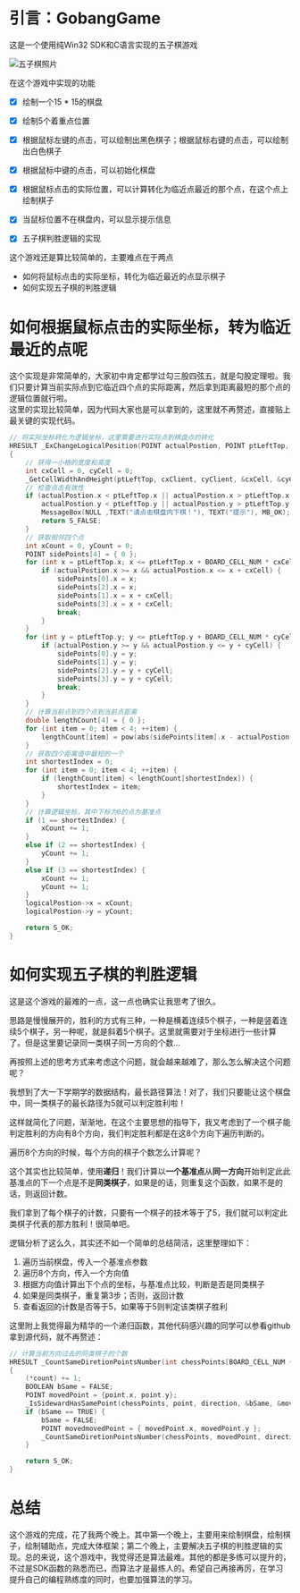 # 引言：GobangGame
这是一个使用纯Win32 SDK和C语言实现的五子棋游戏

![五子棋照片](https://github.com/wangying2016/GobangGame/raw/master/Picture/Demo2.png)

在这个游戏中实现的功能

- [x] 绘制一个15 * 15的棋盘

- [x] 绘制5个着重点位置

- [x] 根据鼠标左键的点击，可以绘制出黑色棋子；根据鼠标右键的点击，可以绘制出白色棋子

- [x] 根据鼠标中键的点击，可以初始化棋盘

- [x] 根据鼠标点击的实际位置，可以计算转化为临近点最近的那个点，在这个点上绘制棋子

- [x] 当鼠标位置不在棋盘内，可以显示提示信息

- [x] 五子棋判胜逻辑的实现

这个游戏还是算比较简单的，主要难点在于两点

- 如何将鼠标点击的实际坐标，转化为临近最近的点显示棋子
- 如何实现五子棋的判胜逻辑
# 如何根据鼠标点击的实际坐标，转为临近最近的点呢
这个实现是非常简单的，大家初中肯定都学过勾三股四弦五，就是勾股定理啦。我们只要计算当前实际点到它临近四个点的实际距离，然后拿到距离最短的那个点的逻辑位置就行啦。  
这里的实现比较简单，因为代码大家也是可以拿到的，这里就不再赘述，直接贴上最关键的实现代码。
```C++
// 将实际坐标转化为逻辑坐标，这里需要进行实际点到棋盘点的转化
HRESULT _ExChangeLogicalPosition(POINT actualPostion, POINT ptLeftTop, int cxClient, int cyClient, POINT *logicalPostion)
{
	// 获得一小格的宽度和高度
	int cxCell = 0, cyCell = 0;
	_GetCellWidthAndHeight(ptLeftTop, cxClient, cyClient, &cxCell, &cyCell);
	// 检查点击有效性
	if (actualPostion.x < ptLeftTop.x || actualPostion.x > ptLeftTop.x + BOARD_CELL_NUM * cxCell ||
		actualPostion.y < ptLeftTop.y || actualPostion.y > ptLeftTop.y + BOARD_CELL_NUM * cyCell) {
		MessageBox(NULL ,TEXT("请点击棋盘内下棋！"), TEXT("提示"), MB_OK);
		return S_FALSE;
	}
	// 获取相邻四个点
	int xCount = 0, yCount = 0;
	POINT sidePoints[4] = { 0 };
	for (int x = ptLeftTop.x; x <= ptLeftTop.x + BOARD_CELL_NUM * cxCell; x += cxCell, xCount++) {
		if (actualPostion.x >= x && actualPostion.x <= x + cxCell) {
			sidePoints[0].x = x;
			sidePoints[2].x = x;
			sidePoints[1].x = x + cxCell;
			sidePoints[3].x = x + cxCell;
			break;
		}
	}
	for (int y = ptLeftTop.y; y <= ptLeftTop.y + BOARD_CELL_NUM * cyCell; y += cyCell, yCount++) {
		if (actualPostion.y >= y && actualPostion.y <= y + cyCell) {
			sidePoints[0].y = y;
			sidePoints[1].y = y;
			sidePoints[2].y = y + cyCell;
			sidePoints[3].y = y + cyCell;
			break;
		}
	}
	// 计算当前点到四个点到当前点距离
	double lengthCount[4] = { 0 };
	for (int item = 0; item < 4; ++item) {
		lengthCount[item] = pow(abs(sidePoints[item].x - actualPostion.x), 2) + pow(abs(sidePoints[item].y - actualPostion.y), 2);
	}
	// 获取四个距离值中最短的一个
	int shortestIndex = 0;
	for (int item = 0; item < 4; ++item) {
		if (lengthCount[item] < lengthCount[shortestIndex]) {
			shortestIndex = item;
		}
	}
	// 计算逻辑坐标，其中下标为0的点为基准点
	if (1 == shortestIndex) {
		xCount += 1;
	} 
	else if (2 == shortestIndex) {
		yCount += 1;
	}
	else if (3 == shortestIndex) {
		xCount += 1;
		yCount += 1;
	}
	logicalPostion->x = xCount;
	logicalPostion->y = yCount;

	return S_OK;
}
```
# 如何实现五子棋的判胜逻辑
这是这个游戏的最难的一点，这一点也确实让我思考了很久。  

思路是慢慢展开的，胜利的方式有三种，一种是横着连续5个棋子，一种是竖着连续5个棋子，另一种呢，就是斜着5个棋子。这里就需要对于坐标进行一些计算了。但是这里要记录同一类棋子同一方向的个数...

再按照上述的思考方式来考虑这个问题，就会越来越难了，那么怎么解决这个问题呢？  

我想到了大一下学期学的数据结构，最长路径算法！对了，我们只要能让这个棋盘中，同一类棋子的最长路径为5就可以判定胜利啦！

这样就简化了问题，渐渐地，在这个主要思想的指导下，我又考虑到了一个棋子能判定胜利的方向有8个方向，我们判定胜利都是在这8个方向下遍历判断的。

遍历8个方向的时候，每个方向的棋子个数怎么计算呢？  

这个其实也比较简单，使用**递归**！我们计算以**一个基准点**从**同一方向**开始判定此此基准点的下一个点是不是**同类棋子**，如果是的话，则重复这个函数，如果不是的话，则返回计数。

我们拿到了每个棋子的计数，只要有一个棋子的技术等于了5，我们就可以判定此类棋子代表的那方胜利！很简单吧。  

逻辑分析了这么久，其实还不如一个简单的总结简洁，这里整理如下：

1. 遍历当前棋盘，传入一个基准点参数
2. 遍历8个方向，传入一个方向值
3. 根据方向值计算出下个点的坐标，与基准点比较，判断是否是同类棋子
4. 如果是同类棋子，重复第3步；否则，返回计数
5. 查看返回的计数是否等于5，如果等于5则判定该类棋子胜利

这里附上我觉得最为精华的一个递归函数，其他代码感兴趣的同学可以参看github拿到源代码，就不再赘述：
```C++
// 计算当前方向过去的同类棋子的个数
HRESULT _CountSameDiretionPointsNumber(int chessPoints[BOARD_CELL_NUM + 1][BOARD_CELL_NUM + 1], POINT point, Win_Direction direction, int *count)
{
	(*count) += 1;
	BOOLEAN bSame = FALSE;
	POINT movedPoint = {point.x, point.y};
	_IsSidewardHasSamePoint(chessPoints, point, direction, &bSame, &movedPoint);
	if (bSame == TRUE) {
		bSame = FALSE;
		POINT movedmovedPoint = { movedPoint.x, movedPoint.y };
		_CountSameDiretionPointsNumber(chessPoints, movedPoint, direction, count);
	}

	return S_OK;
}
```

# 总结
这个游戏的完成，花了我两个晚上。其中第一个晚上，主要用来绘制棋盘，绘制棋子，绘制辅助点，完成大体框架；第二个晚上，主要解决五子棋的判胜逻辑的实现。总的来说，这个游戏中，我觉得还是算法最难。其他的都是多练可以提升的，不过是SDK函数的熟悉而已，而算法才是最练人的。希望自己再接再厉，在学习提升自己的编程熟练度的同时，也要加强算法的学习。

